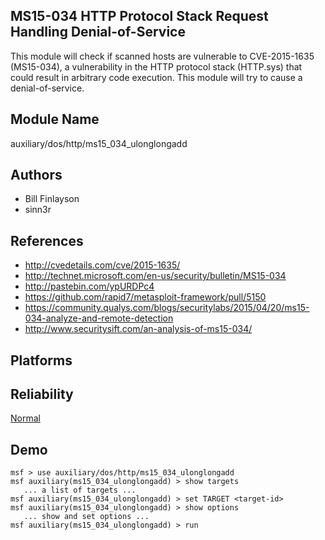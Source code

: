 ## MS15-034 HTTP Protocol Stack Request Handling Denial-of-Service

This module will check if scanned hosts are vulnerable to 
CVE-2015-1635 (MS15-034), a vulnerability in the HTTP 
protocol stack (HTTP.sys) that could result in arbitrary 
code execution. This module will try to cause a 
denial-of-service.


## Module Name
auxiliary/dos/http/ms15_034_ulonglongadd

## Authors
* Bill Finlayson
* sinn3r


## References
* http://cvedetails.com/cve/2015-1635/
* http://technet.microsoft.com/en-us/security/bulletin/MS15-034
* http://pastebin.com/ypURDPc4
* https://github.com/rapid7/metasploit-framework/pull/5150
* https://community.qualys.com/blogs/securitylabs/2015/04/20/ms15-034-analyze-and-remote-detection
* http://www.securitysift.com/an-analysis-of-ms15-034/




## Platforms


## Reliability
[Normal](https://github.com/rapid7/metasploit-framework/wiki/Exploit-Ranking)

## Demo

```
msf > use auxiliary/dos/http/ms15_034_ulonglongadd
msf auxiliary(ms15_034_ulonglongadd) > show targets
   ... a list of targets ...
msf auxiliary(ms15_034_ulonglongadd) > set TARGET <target-id>
msf auxiliary(ms15_034_ulonglongadd) > show options
   ... show and set options ...
msf auxiliary(ms15_034_ulonglongadd) > run
```
    
    